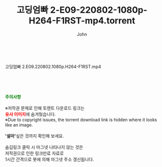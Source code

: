 ﻿---
layout: post
title:  "고딩엄빠 2-E09-220802-1080p-H264-F1RST-mp4.torrent"
author: John
categories: [ 방송/음악 ]
tags: [  ]
image:  
description: "고딩엄빠 2-E09-220802-1080p-H264-F1RST-mp4 torrent 정보 공유"
toc: true
toc_sticky: true
---

<br>
<div class="view-img">
<a class="view_image" href="http://torrentmobile60.com/bbs/view_image.php?fn=%2Fdata%2Ffile%2Fmusic%2F3659260999_vsDKQEl3_ad61f0844956f47e57986ac874d3347ecd349556.jpg" target="_blank"><img alt="" class="img-tag" content="http://torrentmobile60.com/data/file/music/3659260999_vsDKQEl3_ad61f0844956f47e57986ac874d3347ecd349556.jpg" itemprop="image" src="http://torrentmobile60.com/data/file/music/thumb-3659260999_vsDKQEl3_ad61f0844956f47e57986ac874d3347ecd349556_835x2213.jpg"/></a></div><div class="view-content" itemprop="description">
<p>고딩엄빠 2.E09.220802.1080p.H264-F1RST.mp4<br/></p> </div>
    
<br><br><br>
<p data-ke-size="size16"><b><span style="color: green;">주의사항</span></b><br /><br />※저작권 문제로 인해 토렌트 다운로드 링크는<br /><b><span style="color: red;">유사 이미지</span></b>에 숨겨뒀습니다.<br />※Due to copyright issues, the torrent download link is hidden where it looks like an image.<br /><br /><b>'설마'</b>싶은 것까지 확인해 보세요.<br /><br />숨김링크 클릭 시 마그넷 나타나지 않는 것은<br />저작권으로 인한 링크만료 자료로<br />1시간 간격으로 봇에 의해 마그넷 주소 갱신됩니다.</p>
